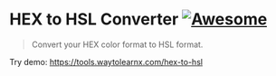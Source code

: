 # HEX to HSL Converter [![Awesome](https://cdn.rawgit.com/sindresorhus/awesome/d7305f38d29fed78fa85652e3a63e154dd8e8829/media/badge.svg)](https://github.com/sindresorhus/awesome)

>Convert your HEX color format to HSL format.

Try demo: https://tools.waytolearnx.com/hex-to-hsl
